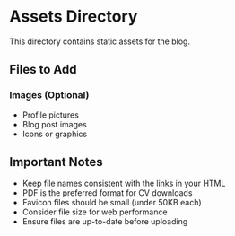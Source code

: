 # Assets Directory

This directory contains static assets for the blog.

## Files to Add

### Images (Optional)
- Profile pictures
- Blog post images
- Icons or graphics



## Important Notes

- Keep file names consistent with the links in your HTML
- PDF is the preferred format for CV downloads
- Favicon files should be small (under 50KB each)
- Consider file size for web performance
- Ensure files are up-to-date before uploading
